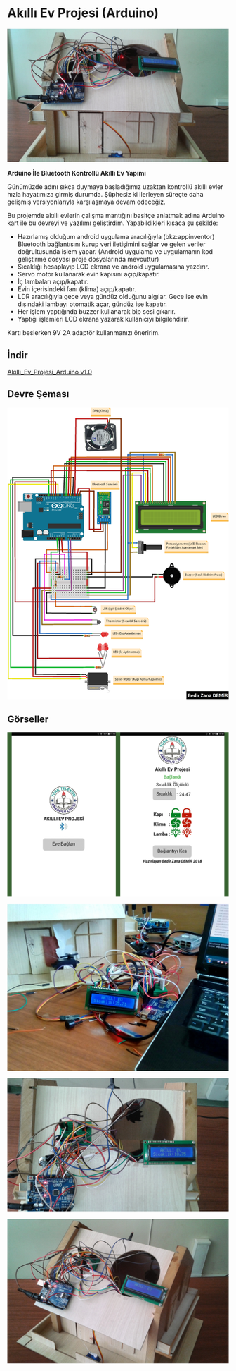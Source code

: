 # Akıllı Ev Projesi (Arduino)
<img src="https://raw.githubusercontent.com/BedirZanaDemir/AKILLI_EV_ARDUINO/master/resimler/4.jpg"></img>

**Arduino İle Bluetooth Kontrollü Akıllı Ev Yapımı**

Günümüzde adını sıkça duymaya başladığımız uzaktan kontrollü akıllı evler hızla hayatımıza girmiş durumda. Şüphesiz ki ilerleyen süreçte daha gelişmiş versiyonlarıyla karşılaşmaya devam edeceğiz.

Bu projemde akıllı evlerin çalışma mantığını basitçe anlatmak adına Arduino kart ile bu devreyi ve yazılımı geliştirdim. Yapabildikleri kısaca şu şekilde:

- Hazırlamış olduğum android uygulama aracılığıyla (bkz:appinventor) Bluetooth bağlantısını kurup veri iletişimini sağlar ve gelen veriler doğrultusunda işlem yapar. (Android uygulama ve uygulamanın kod geliştirme dosyası proje dosyalarında mevcuttur)
- Sıcaklığı hesaplayıp LCD ekrana ve android uygulamasına yazdırır.
- Servo motor kullanarak evin kapısını açıp/kapatır.
- İç lambaları açıp/kapatır.
- Evin içerisindeki fanı (klima) açıp/kapatır.
- LDR aracılığıyla gece veya gündüz olduğunu algılar. Gece ise evin dışındaki lambayı otomatik açar, gündüz ise kapatır.
- Her işlem yaptığında buzzer kullanarak bip sesi çıkarır.
- Yaptığı işlemleri LCD ekrana yazarak kullanıcıyı bilgilendirir.

Kartı beslerken 9V 2A adaptör kullanmanızı öneririm.
## İndir
<a href="https://github.com/BedirZanaDemir/AKILLI_EV_ARDUINO/archive/master.zip">Akıllı_Ev_Projesi_Arduino v1.0</a>
## Devre Şeması
<img src="https://raw.githubusercontent.com/BedirZanaDemir/AKILLI_EV_ARDUINO/master/devre/akilli_ev_devre_bb.png"></img>
## Görseller
<img src="https://raw.githubusercontent.com/BedirZanaDemir/AKILLI_EV_ARDUINO/master/resimler/5.JPG"></img>

<img src="https://raw.githubusercontent.com/BedirZanaDemir/AKILLI_EV_ARDUINO/master/resimler/1.jpg"></img>

<img src="https://raw.githubusercontent.com/BedirZanaDemir/AKILLI_EV_ARDUINO/master/resimler/2.jpg"></img>

<img src="https://raw.githubusercontent.com/BedirZanaDemir/AKILLI_EV_ARDUINO/master/resimler/3.jpg"></img>
